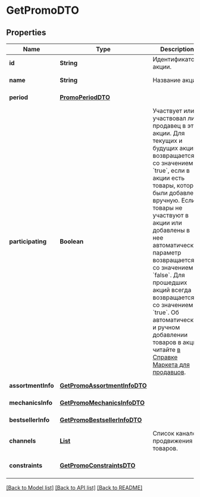 # GetPromoDTO
## Properties

| Name | Type | Description | Notes |
|------------ | ------------- | ------------- | -------------|
| **id** | **String** | Идентификатор акции. | [default to null] |
| **name** | **String** | Название акции. | [default to null] |
| **period** | [**PromoPeriodDTO**](PromoPeriodDTO.md) |  | [default to null] |
| **participating** | **Boolean** | Участвует или участвовал ли продавец в этой акции.  Для текущих и будущих акций возвращается со значением &#x60;true&#x60;, если в акции есть товары, которые были добавлены вручную. Если товары не участвуют в акции или добавлены в нее автоматически, параметр возвращается со значением &#x60;false&#x60;.  Для прошедших акций всегда возвращается со значением &#x60;true&#x60;.  Об автоматическом и ручном добавлении товаров в акцию читайте [в Справке Маркета для продавцов](https://yandex.ru/support2/marketplace/ru/marketing/promos/market/index).  | [default to null] |
| **assortmentInfo** | [**GetPromoAssortmentInfoDTO**](GetPromoAssortmentInfoDTO.md) |  | [default to null] |
| **mechanicsInfo** | [**GetPromoMechanicsInfoDTO**](GetPromoMechanicsInfoDTO.md) |  | [default to null] |
| **bestsellerInfo** | [**GetPromoBestsellerInfoDTO**](GetPromoBestsellerInfoDTO.md) |  | [default to null] |
| **channels** | [**List**](ChannelType.md) | Список каналов продвижения товаров. | [optional] [default to null] |
| **constraints** | [**GetPromoConstraintsDTO**](GetPromoConstraintsDTO.md) |  | [optional] [default to null] |

[[Back to Model list]](../README.md#documentation-for-models) [[Back to API list]](../README.md#documentation-for-api-endpoints) [[Back to README]](../README.md)


